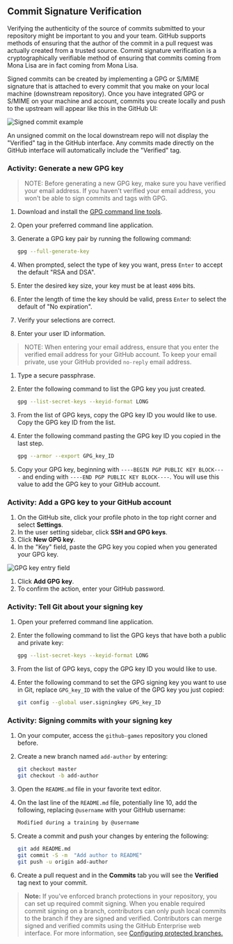 ## Commit Signature Verification

Verifying the authenticity of the source of commits submitted to your repository might be important to you and your team. GitHub supports methods of ensuring that the author of the commit in a pull request was actually created from a trusted source. Commit signature verification is a cryptographically verifiable method of ensuring that commits coming from Mona Lisa are in fact coming from Mona Lisa.

Signed commits can be created by implementing a GPG or S/MIME signature that is attached to every commit that you make on your local machine (downstream repository). Once you have integrated GPG or S/MIME on your machine and account, commits you create locally and push to the upstream will appear like this in the GitHub UI:

![Signed commit example](https://docs.github.com/assets/images/help/commits/verified-commit.png)

An unsigned commit on the local downstream repo will not display the "Verified" tag in the GitHub interface. Any commits made directly on the GitHub interface will automatically include the "Verified" tag.

### Activity: Generate a new GPG key

> NOTE: Before generating a new GPG key, make sure you have verified your email address. If you haven't verified your email address, you won't be able to sign commits and tags with GPG.

1. Download and install the [GPG command line tools](https://www.gnupg.org/download/).
1. Open your preferred command line application.
1. Generate a GPG key pair by running the following command:

   ```bash
   gpg --full-generate-key
   ```

1. When prompted, select the type of key you want, press `Enter` to accept the default "RSA and DSA".
1. Enter the desired key size, your key must be at least `4096` bits.
1. Enter the length of time the key should be valid, press `Enter` to select the default of "No expiration".
1. Verify your selections are correct.
1. Enter your user ID information.

> NOTE: When entering your email address, ensure that you enter the verified email address for your GitHub account. To keep your email private, use your GitHub provided `no-reply` email address.

1. Type a secure passphrase.
1. Enter the following command to list the GPG key you just created.

    ```bash
    gpg --list-secret-keys --keyid-format LONG
    ```

1. From the list of GPG keys, copy the GPG key ID you would like to use. Copy the GPG key ID from the list.
1. Enter the following command pasting the GPG key ID you copied in the last step.

    ```bash
    gpg --armor --export GPG_key_ID
    ```

1. Copy your GPG key, beginning with `----BEGIN PGP PUBLIC KEY BLOCK----` and ending with `----END PGP PUBLIC KEY BLOCK----`. You will use this value to add the GPG key to your GitHub account.

### Activity: Add a GPG key to your GitHub account

1. On the GitHub site, click your profile photo in the top right corner and select **Settings**.
1. In the user setting sidebar, click **SSH and GPG keys**.
1. Click **New GPG key**.
1. In the "Key" field, paste the GPG key you copied when you generated your GPG key.

![GPG key entry field](https://docs.github.com/assets/images/help/settings/gpg-key-paste.png)

1. Click **Add GPG key**.
1. To confirm the action, enter your GitHub password.

### Activity: Tell Git about your signing key

1. Open your preferred command line application.
1. Enter the following command to list the GPG keys that have both a public and private key:

    ```bash
    gpg --list-secret-keys --keyid-format LONG
    ```

1. From the list of GPG keys, copy the GPG key ID you would like to use.
1. Enter the following command to set the GPG signing key you want to use in Git, replace `GPG_key_ID` with the value of the GPG key you just copied:

    ```bash
    git config --global user.signingkey GPG_key_ID
    ```

### Activity: Signing commits with your signing key

1. On your computer, access the `github-games` repository you cloned before.
1. Create a new branch named `add-author` by entering:

    ```bash
    git checkout master
    git checkout -b add-author
    ```

1. Open the `README.md` file in your favorite text editor.
1. On the last line of the `README.md` file, potentially line 10, add the following, replacing `@username` with your GitHub username:

    ```bash
    Modified during a training by @username
    ```

1. Create a commit and push your changes by entering the following:

    ```bash
    git add README.md
    git commit -S -m  "Add author to README"
    git push -u origin add-author
    ```

1. Create a pull request and in the **Commits** tab you will see the **Verified** tag next to your commit.

> **Note:** If you've enforced branch protections in your repository, you can set up required commit signing. When you enable required commit signing on a branch, contributors can only push local commits to the branch if they are signed and verified. Contributors can merge signed and verified commits using the GitHub Enterprise web interface. For more information, see [Configuring protected branches.](https://docs.github.com/enterprise/user/articles/configuring-protected-branches)
